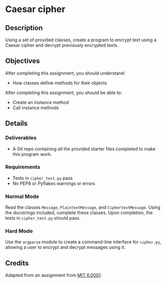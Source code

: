 # Caesar cipher

## Description

Using a set of provided classes, create a program to encrypt text using a Caesar cipher and decrypt previously encrypted texts.

## Objectives

After completing this assignment, you should understand:

- How classes define methods for their objects

After completing this assignment, you should be able to:

- Create an instance method
- Call instance methods

## Details

### Deliverables

- A Git repo containing all the provided starter files completed to make this program work.

### Requirements

- Tests in `cipher_test.py` pass
- No PEP8 or Pyflakes warnings or errors

### Normal Mode

Read the classes `Message`, `PlaintextMessage`, and `CiphertextMessage`. Using the docstrings included, complete these classes. Upon completion, the tests in `cipher_test.py` should pass.

### Hard Mode

Use the `argparse` module to create a command-line interface for `cipher.py`, allowing a user to encrypt and decrypt messages using it.

## Credits

Adapted from an assignment from [MIT 6.0001](https://ocw.mit.edu/courses/electrical-engineering-and-computer-science/6-0001-introduction-to-computer-science-and-programming-in-python-fall-2016/).
